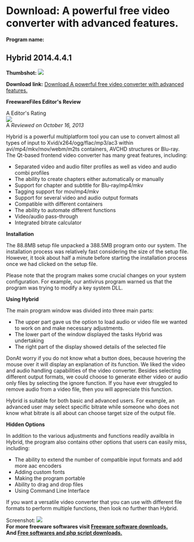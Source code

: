 # Download: A powerful free video converter with advanced features.

**Program name:**

## Hybrid 2014.4.4.1

  
**Thumbshot:** ![](http://www.freewarefiles.com/screenshot/hybrid_md.jpg)   
  
**Download link:** [Download A powerful free video converter with advanced features.](http://freesoftwares.boysofts.com/Hybrid_program_92730.html)  
  


**FreewareFiles Editor's Review**  
  


A Editor's Rating  
![](http://www.freewarefiles.com/images/rating/4.5.gif)  
A _Reviewed on October 16, 2013_   
  
Hybrid is a powerful multiplatform tool you can use to convert almost all types of input to Xvid/x264/ogg/flac/mp3/ac3 within avi/mp4/mkv/mov/webm/m2ts containers, AVCHD structures or Blu-ray. The Qt-based frontend video converter has many great features, including: 

  * Separated video and audio filter profiles as well as video and audio combi profiles 
  * The ability to create chapters either automatically or manually 
  * Support for chapter and subtitle for Blu-ray/mp4/mkv 
  * Tagging support for mov/mp4/mkv 
  * Support for several video and audio output formats 
  * Compatible with different containers 
  * The ability to automate different functions 
  * Video/audio pass-through 
  * Integrated bitrate calculator 

**Installation**

The 88.8MB setup file unpacked a 388.5MB program onto our system. The installation process was relatively fast considering the size of the setup file. However, it took about half a minute before starting the installation process once we had clicked on the setup file.

Please note that the program makes some crucial changes on your system configuration. For example, our antivirus program warned us that the program was trying to modify a key system DLL.

**Using Hybrid**

The main program window was divided into three main parts: 

  * The upper part gave us the option to load audio or video file we wanted to work on and make necessary adjustments. 
  * The lower part of the window displayed the tasks Hybrid was undertaking 
  * The right part of the display showed details of the selected file 

DonAt worry if you do not know what a button does, because hovering the mouse over it will display an explanation of its function. We liked the video and audio handling capabilities of the video converter. Besides selecting different output formats, we could choose to generate either video or audio only files by selecting the ignore function. If you have ever struggled to remove audio from a video file, then you will appreciate this function.

Hybrid is suitable for both basic and advanced users. For example, an advanced user may select specific bitrate while someone who does not know what bitrate is all about can choose target size of the output file.

**Hidden Options**

In addition to the various adjustments and functions readily availbla in Hybrid, the program also contains other options that users can easily miss, including: 
* The ability to extend the number of compatible input formats and add more aac encoders 
* Adding custom fonts 
* Making the program portable 
* Ability to drag and drop files 
* Using Command Line Interface 

If you want a versatile video converter that you can use with different file formats to perform multiple functions, then look no further than Hybrid.

  
  
Screenshot: ![](http://www.freewarefiles.com/screenshot/hybrid.jpg)   
**For more freeware softwares visit [Freeware software downloads.](http://freesoftwares.boysofts.com/)**   
**And [Free softwares and php script downloads.](http://www.boysofts.com/)**
